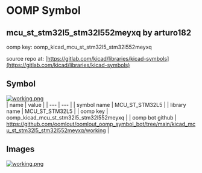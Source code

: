 # OOMP Symbol  
## mcu_st_stm32l5_stm32l552meyxq  by arturo182  
  
oomp key: oomp_kicad_mcu_st_stm32l5_stm32l552meyxq  
  
source repo at: [https://gitlab.com/kicad/libraries/kicad-symbols](https://gitlab.com/kicad/libraries/kicad-symbols)  
## Symbol  
  
[![working.png](working_600.png)](working.png)  
| name | value | 
| --- | --- | 
| symbol name | MCU_ST_STM32L5 | 
| library name | MCU_ST_STM32L5 | 
| oomp key | oomp_kicad_mcu_st_stm32l5_stm32l552meyxq | 
| oomp bot github | https://github.com/oomlout/oomlout_oomp_symbol_bot/tree/main/kicad_mcu_st_stm32l5_stm32l552meyxq/working | 
## Images  
  
[![working.png](working_140.png)](working.png)  
